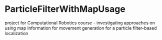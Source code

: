 # ParticleFilterWithMapUsage
project for Computational Robotics course - investigating approaches on using map information for movement generation for a particle filter-based localization
